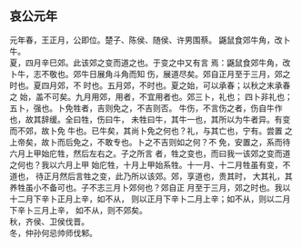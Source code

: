 ## 哀公元年

元年春，王正月，公即位。楚子、陈侯、随侯、许男围蔡。
鼷鼠食郊牛角，改卜牛。  
夏，四月辛巳郊。此该郊之变而道之也。于变之中又有言
焉：鼷鼠食郊牛角，改卜牛，志不敬也。郊牛日展角斗角而知
伤，展道尽矣。郊自正月至于三月，郊之时也。夏四月郊，不
时也。五月郊，不时也。夏之始，可以承春；以秋之末承春之
始，盖不可矣。九月用郊，用者，不宜用者也。郊三卜，礼也；
四卜非礼也；五卜，强也。卜免牲者，吉则免之，不吉则否。
牛伤，不言伤之者，伤自牛作也，故其辞缓。全曰牲，伤曰牛，
未牲曰牛，其牛一也，其所以为牛者异。有变而不郊，故卜免
牛也。已牛矣，其尚卜免之何也？礼，与其亡也，宁有。尝置
之上帝矣，故卜而后免之，不敢专也。卜之不吉则如之何？不
免，安置之，系而待六月上甲始庀牲，然后左右之。子之所言
者，牲之变也，而曰我一该郊之变而道之何也？我以六月上甲
始庀牲，十月上甲始系牲。十一月、十二月牲虽有变，不道也，
待正月然后言牲之变，此乃所以该郊。郊，享道也，贵其时，
大其礼，其养牲虽小不备可也。子不志三月卜郊何也？郊自正
月至于三月，郊之时也。我以十二月下辛卜正月上辛，如不从，
则以正月下辛卜二月上辛；如不从，则以二月下辛卜三月上辛，
如不从，则不郊矣。  
秋，齐侯、卫侯伐晋。  
冬，仲孙何忌帅师伐邾。  


